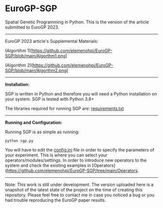 # EuroGP-SGP
Spatial Genetic Programming in Python. This is the version of the article submitted to EuroGP 2023. 

----------------------------------

EuroGP 2023 article's Supplemental Materials:

(Algortihm 1)[https://github.com/elemenohpi/EuroGP-SGP/blob/main/Algorthm1.png]

(Algorithm 2)[https://github.com/elemenohpi/EuroGP-SGP/blob/main/Algorthm2.png]

----------------------------------

**Installation:**

SGP is written in Python and therefore you will need a Python installation on your system. SGP is tested with Python 3.8+

The libraries required for running SGP are: [requirements.txt](https://github.com/elemenohpi/EuroGP-SGP/blob/main/requirements.txt)

----------------------------------

**Running and Configuration:**

Running SGP is as simple as running:

`python sgp.py`

You will have to edit the [config.ini](https://github.com/elemenohpi/EuroGP-SGP/blob/main/config.ini) file in order to specify the parameters of your experiment. This is where you can select your operators/modules/settings. In order to introduce new operators to the system and check the existing examples in [Operators](https://github.com/elemenohpi/EuroGP-SGP/tree/main/Operators. 

----------------------------------

Note: This work is still under development. The version uploaded here is a snapshot of the latest state of the project on the time of creating this repository. Please feel free to contact me in case you noticed a bug or you had trouble reproducing the EuroGP paper results. 
